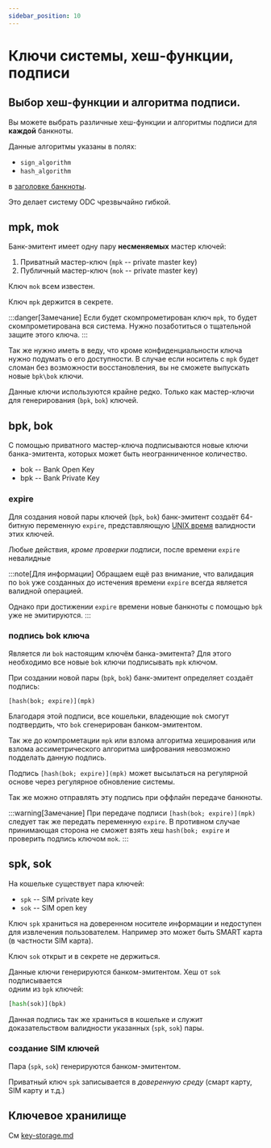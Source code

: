 ```yaml
---
sidebar_position: 10
---
```

# Ключи системы, хеш-функции, подписи

## Выбор хеш-функции и алгоритма подписи.

Вы можете выбрать различные хеш-функции
и алгоритмы подписи
для **каждой** банкноты.

Данные алгоритмы указаны в полях:
* `sign_algorithm`
* `hash_algorithm`

в [заголовке банкноты](../banknote/header.md).

Это делает систему ODC чрезвычайно гибкой. 

## mpk, mok

Банк-эмитент имеет одну пару 
**несменяемых**
мастер ключей:
1. Приватный мастер-ключ (`mpk` -- private master key)
2. Публичный мастер-ключ (`mok` -- private master key)

Ключ `mok` всем известен.

Ключ `mpk` держится в секрете.

:::danger[Замечание]
Если будет скомпрометирован
ключ `mpk`, то будет скомпрометирована
вся система. 
Нужно позаботиться о тщательной защите этого ключа.
:::

Так же нужно иметь в веду, что кроме конфиденциальности
ключа нужно подумать о его доступности. 
В случае если носитель с `mpk` будет сломан без возможности
восстановления, вы не сможете выпускать 
новые `bpk\bok` ключи.     

Данные ключи используются крайне редко.
Только как мастер-ключи для генерирования
(`bpk`, `bok`) ключей.

## bpk, bok

С помощью приватного мастер-ключа подписываются новые ключи
банка-эмитента, которых может быть неогранниченное количество.

* bok -- Bank Open Key
* bpk -- Bank Private Key



### expire

Для создания новой пары ключей
(`bpk`, `bok`)
банк-эмитент 
создаёт 64-битную переменную
`expire`, 
представляющую 
[UNIX время](https://ru.wikipedia.org/wiki/Unix-время)
валидности этих ключей.

Любые действия, *кроме проверки подписи*,
после времени `expire`
невалидные

:::note[Для информации]
Обращаем ещё раз внимание,
что валидация по `bok`
уже созданных до истечения времени `expire`
всегда является валидной операцией.

Однако при достижении `expire`
времени новые банкноты 
с помощью `bpk` уже не эмитируются.
:::

### подпись bok ключа

Является ли `bok` настоящим ключём банка-эмитента?
Для этого необходимо все новые `bok`
ключи подписывать `mpk` ключом.

При создании новой пары
(`bpk`, `bok`)
банк-эмитент 
определяет
создаёт подпись:
```
[hash(bok; expire)](mpk)
```
Благодаря этой подписи, все кошельки,
владеющие `mok` смогут подтвердить, что
`bok` сгенерирован банком-эмитентом.

Так же до компрометации
`mpk`
или взлома алгоритма хеширования
или взлома ассиметрического алгоритма шифрования
невозможно подделать данную подпись.

Подпись `[hash(bok; expire)](mpk)` может
высылаться на регулярной основе через
регулярное обновление системы.

Так же можно отправлять эту подпись при
оффлайн передаче банкноты.

:::warning[Замечание]
При передаче подписи
`[hash(bok; expire)](mpk)`
следует так же передать
переменную `expire`.
В противном случае принимающая сторона не 
сможет взять хеш `hash(bok; expire`
и проверить подпись ключом `mok`.
:::


## spk, sok

На кошельке существует
пара ключей:

* `spk` -- SIM private key 
* `sok` -- SIM open key

Ключ `spk` храниться на доверенном носителе информации
и недоступен для извлечения пользователем.
Например это может быть SMART карта 
(в частности SIM карта).

Ключ `sok` открыт и в секрете не держиться.

Данные ключи генерируются банком-эмитентом.
Хеш от `sok` подписывается  
одним из `bpk` ключей:
```python
[hash(sok)](bpk)
```

Данная подпись так же храниться в кошельке 
и служит доказательством валидности указанных
(`spk`, `sok`) пары.

### создание SIM ключей

Пара (`spk`, `sok`) генерируются
банком-эмитентом.

Приватный ключ `spk`
записывается в *доверенную среду*
(смарт карту, SIM карту и т.д.)


## Ключевое хранилище

См [key-storage.md](../architecture/bank/key-storage.md)